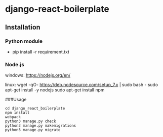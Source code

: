 # django-react-boilerplate

## Installation
### Python module
* pip install -r requirement.txt

### Node.js
windows: https://nodejs.org/en/

linux: 
wget -qO- https://deb.nodesource.com/setup_7.x | sudo bash -
sudo apt-get install -y nodejs
sudo apt-get install npm

###Usage
```
cd django_react_boilerplate
npm install
webpack
python3 manage.py check
python3 manage.py makemigrations
python3 manage.py migrate
```